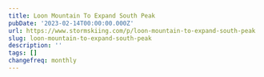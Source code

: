 ```yaml
---
title: Loon Mountain To Expand South Peak
pubDate: '2023-02-14T00:00:00.000Z'
url: https://www.stormskiing.com/p/loon-mountain-to-expand-south-peak
slug: loon-mountain-to-expand-south-peak
description: ''
tags: []
changefreq: monthly
---
```


<!-- Add post content below -->
